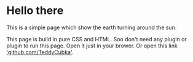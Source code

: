 # Hello there

This is a simple page which show the earth turning around the sun.

This page is build in pure CSS and HTML. Soo don't need any plugin or plugin to run this page. Open it just in your brower. Or open this link ['github.com/TeddyCubka']('github.com/TeddyCubka').

